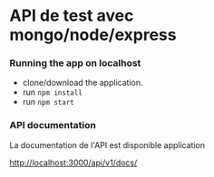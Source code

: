 # API de test avec mongo/node/express


### Running the app on localhost

* clone/download the application.
* run `npm install`
* run `npm start`
### API documentation

La documentation de l'API est disponible application

[http://localhost:3000/api/v1/docs/](http://localhost:3000/api/v1/docs/)
